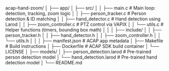 acap-hand-zoom/
│
├── app/
│   ├── src/
│   │   ├── main.c                # Main loop: detection, tracking, zoom logic
│   │   ├── person_tracker.c      # Person detection & ID matching
│   │   ├── hand_detector.c       # Hand detection using Larod
│   │   ├── zoom_controller.c     # PTZ control via VAPIX
│   │   └── utils.c               # Helper functions (timers, bounding box math)
│   │
│   ├── include/
│   │   ├── person_tracker.h
│   │   ├── hand_detector.h
│   │   ├── zoom_controller.h
│   │   └── utils.h
│   │
│   ├── manifest.json             # ACAP app metadata
│   ├── Makefile                  # Build instructions
│   ├── Dockerfile                # ACAP SDK build container
│   └── LICENSE
│
├── models/
│   ├── person_detection.larod    # Pre-trained person detection model
│   └── hand_detection.larod      # Pre-trained hand detection model
│
└── README.md